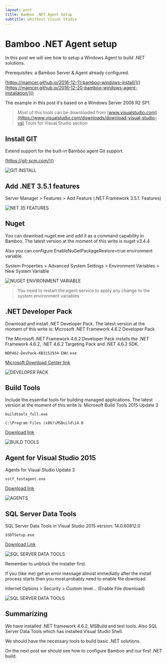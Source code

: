 ```yaml
---
layout: post
title: Bamboo .NET Agent Setup
subtitle: whithout Visual Studio
---
```


# Bamboo .NET Agent setup

In this post we will see how to setup a Windows Agent to build .NET solutions.

Prerequisites: a Bamboo Server & Agent already configured. 

[https://mamcer.github.io/2016-12-11-bamboo-windows-install/]()  
[https://mamcer.github.io/2016-12-20-bamboo-windows-agent-installation/]()  

The example in this post it's based on a Windows Server 2008 R2 SP1.

> Most of this tools can be downloaded from [www.visualstudio.com](https://www.visualstudio.com/downloads/download-visual-studio-vs) Tools for Visual Studio section

## Install GIT

Extend support for the built-in Bamboo agent Git support.

[https://git-scm.com/]()

![GIT INSTALL](../img/2016-12-21-bamboo-net-agent/01-git.png)

## Add .NET 3.5.1 features

Server Manager > Features > Add Feature  (.NET Framework 3.5.1. Features)

![NET 35 FEATURES](../img/2016-12-21-bamboo-net-agent/02-net-35-features.png)

## Nuget

You can download nuget.exe and add it as a command capability in Bamboo. The latest version at the moment of this write is nuget v3.4.4

Also you can configure EnableNuGetPackageRestore=true environment variable.

System Properties > Advanced System Settings > Environment Variables > New System Variable

![NUGET ENVIRONMENT VARIABLE](../img/2016-12-21-bamboo-net-agent/06-nuget-environment-variable.png)

> You need to restart the agent service to apply any change to the system environment  variables

## .NET Developer Pack

Download and install .NET Developer Pack. The latest version at the moment of this write is: Microsoft .NET Framework 4.6.2 Developer Pack

The Microsoft .NET Framework 4.6.2 Developer Pack installs the .NET Framework 4.6.2, .NET 4.6.2 Targeting Pack and .NET 4.6.2 SDK.

`NDP462-DevPack-KB3151934-ENU.exe`

[Microsoft Download Center link](https://www.microsoft.com/en-us/download/details.aspx?id=53321)


![DEVELOPER PACK](../img/2016-12-21-bamboo-net-agent/03-developer-pack.png)

## Build Tools

Include the essential tools for building managed applications. The latest version at the moment of this write is: Microsoft Build Tools 2015 Update 3

`buildtools_full.exe`

    C:\Program Files (x86)\MSBuild\14.0

[Download link](https://go.microsoft.com/fwlink/?LinkId=615458)

![BUILD TOOLS](../img/2016-12-21-bamboo-net-agent/04-build-tools.png)

## Agent for Visual Studio 2015

Agents for Visual Studio Update 3

`vstf_testagent.exe`

[Download link](https://go.microsoft.com/fwlink/?LinkId=615472&clcid=0x409)

![AGENTS](../img/2016-12-21-bamboo-net-agent/05-agents.png)

## SQL Server Data Tools

SQL Server Data Tools in Visual Studio 2015 version: 14.0.60812.0

`SSDTSetup.exe` 

[Download Link](https://msdn.microsoft.com/en-us/mt186501)

![SQL SERVER DATA TOOLS](../img/2016-12-21-bamboo-net-agent/03-sql-server-data-tools.png)

Remember to unblock the installer first.

If you (like me) get an error message almost immediatly after the install process starts then you most probably need to enable file download. 

Internet Options > Security > Custom level... (Enable File download)

![SQL SERVER DATA TOOLS](../img/2016-12-21-bamboo-net-agent/03-sql-server-data-tools-enable-file-downlad.png)

## Summarizing

We have installed .NET framework 4.6.2, MSBuild and test tools. Also SQL Server Data Tools which has installed Visual Studio Shell.

We should have the necessary tools to build basic .NET solutions.

On the next post we should see how to configure Bamboo and our first .NET build.